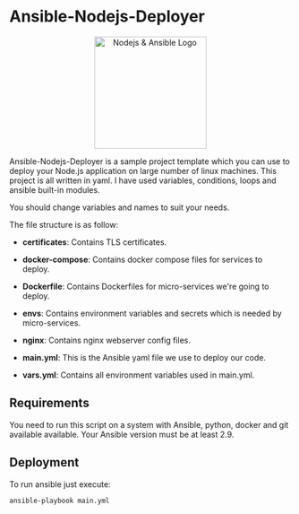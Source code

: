 # Ansible-Nodejs-Deployer


<p align="center" style="margin-bottom: 0px !important;">
  <img width="200" src="https://raw.githubusercontent.com/arman-shafiei/page/main/photos/node_ansible.png" alt="Nodejs & Ansible Logo" align="center">
</p>

Ansible-Nodejs-Deployer is a sample project template which you can use to deploy your Node.js application on large number of linux machines.
This project is all written in yaml. I have used variables, conditions, loops and ansible built-in modules.

You should change variables and names to suit your needs.

The file structure is as follow:

- **certificates**: Contains TLS certificates.

- **docker-compose**: Contains docker compose files for services to deploy.

- **Dockerfile**: Contains Dockerfiles for micro-services we're going to deploy.

- **envs**:  Contains environment variables and secrets which is needed by micro-services.

- **nginx**: Contains nginx webserver config files.

- **main.yml**: This is the Ansible yaml file we use to deploy our code.

- **vars.yml**: Contains all environment variables used in main.yml.

## Requirements
You need to run this script on a system with Ansible, python, docker and git available available. Your Ansible version must be at least 2.9.

## Deployment
To run ansible just execute:
```bash
ansible-playbook main.yml
```
